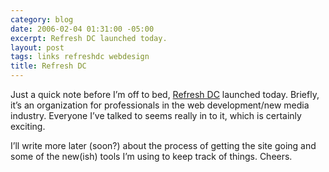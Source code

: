```yaml
---
category: blog
date: 2006-02-04 01:31:00 -05:00
excerpt: Refresh DC launched today.
layout: post
tags: links refreshdc webdesign
title: Refresh DC
---
```


Just a quick note before I’m off to bed, [Refresh DC](http://refresh-dc.org/) launched today. Briefly, it’s an organization for professionals in the web development/new media industry. Everyone I’ve talked to seems really in to it, which is certainly exciting.

I’ll write more later (soon?) about the process of getting the site going and some of the new(ish) tools I’m using to keep track of things. Cheers.